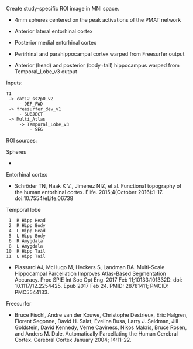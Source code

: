 Create study-specific ROI image in MNI space.

- 4mm spheres centered on the peak activations of the PMAT network

- Anterior lateral entorhinal cortex

- Posterior medial entorhinal cortex

- Perirhinal and parahippocampal cortex warped from Freesurfer output

- Anterior (head) and posterior (body+tail) hippocampus warped from Temporal_Lobe_v3 output



Inputs:

    T1
	 -> cat12_ss2p0_v2
	     - DEF_FWD
	 -> freesurfer_dev_v1
	     - SUBJECT
     -> Multi_Atlas
         -> Temporal_Lobe_v3
		     - SEG



ROI sources:

Spheres

- 

Entorhinal cortex

- Schröder TN, Haak K V., Jimenez NIZ, et al. Functional topography of the human entorhinal cortex. Elife. 2015;4(October 2016):1-17. doi:10.7554/eLife.06738


Temporal lobe

     1  R Hipp Head
	 2  R Hipp Body
	 4  L Hipp Head
     5  L Hipp Body
     6  R Amygdala
	 8  L Amygdala
	10  R Hipp Tail
	11  L Hipp Tail 

- Plassard AJ, McHugo M, Heckers S, Landman BA. Multi-Scale Hippocampal Parcellation Improves Atlas-Based Segmentation Accuracy. Proc SPIE Int Soc Opt Eng. 2017 Feb 11;10133:101332D. doi: 10.1117/12.2254425. Epub 2017 Feb 24. PMID: 28781411; PMCID: PMC5544133.


Freesurfer

- Bruce Fischl, Andre van der Kouwe, Christophe Destrieux, Eric Halgren, Florent Segonne, David H. Salat, Evelina Busa, Larry J. Seidman, Jill Goldstein, David Kennedy, Verne Caviness, Nikos Makris, Bruce Rosen, and Anders M. Dale. Automatically Parcellating the Human Cerebral Cortex. Cerebral Cortex January 2004; 14:11-22.


